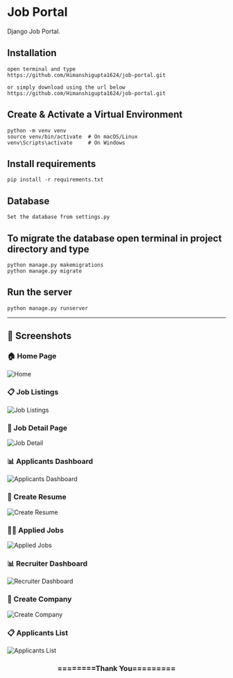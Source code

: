 # Job Portal
Django Job Portal.   

## Installation 

```
open terminal and type
https://github.com/Himanshigupta1624/job-portal.git

or simply download using the url below
https://github.com/Himanshigupta1624/job-portal.git
```
## Create & Activate a Virtual Environment
```
python -m venv venv
source venv/bin/activate  # On macOS/Linux
venv\Scripts\activate     # On Windows
```

## Install requirements

```
pip install -r requirements.txt
```
## Database

```
Set the database from settings.py
```

## To migrate the database open terminal in project directory and type
```
python manage.py makemigrations
python manage.py migrate
```
## Run the server
```
python manage.py runserver
```
---

## 📸 Screenshots

### 🏠 Home Page
![Home](job_portel/screenshots/home.png)

### 📋 Job Listings
![Job Listings](job_portel/screenshots/job-lists.png)

### 📄 Job Detail Page
![Job Detail](job_portel/screenshots/job-detail.png)

### 📊 Applicants Dashboard
![Applicants Dashboard](job_portel/screenshots/applicants-dashboard.png)

### 📝 Create Resume
![Create Resume](job_portel/screenshots/create-resume.png)

### 👩‍💼 Applied Jobs
![Applied Jobs](job_portel/screenshots/applied-jobs.png)

### 📊 Recruiter Dashboard
![Recruiter Dashboard](job_portel/screenshots/recruiter-dashboard.png)

### 🏢 Create Company
![Create Company](job_portel/screenshots/create-company.png)

### 📋 Applicants List
![Applicants List](job_portel/screenshots/applicants.png)






<div align="center">
    <h3>========Thank You=========</h3>
</div>
